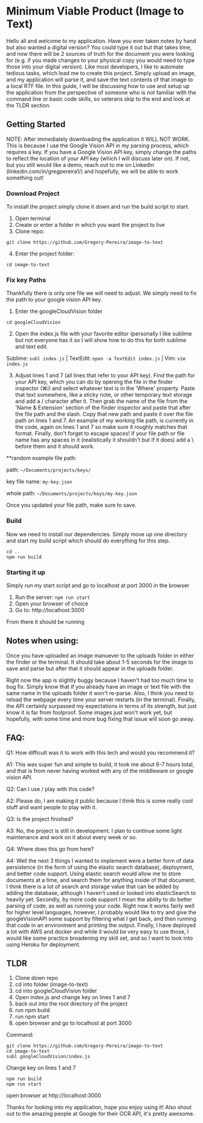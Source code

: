 # Minimum Viable Product (Image to Text)

Hello all and welcome to my application. Have you ever taken notes by hand but also wanted a digital version? You could type it out but that takes time, and now there will be 2 sources of truth for the document you were looking for (e.g. if you made changes to your physical copy you would need to type those into your digital version). Like most developers, I like to automate tedious tasks, which lead me to create this project. Simply upload an image, and my application will parse it, and save the text contents of that image to a local RTF file. In this guide, I will be discussing how to use and setup up the application from the perspective of someone who is not familiar with the command line or basic code skills, so veterans skip to the end and look at the TLDR section.

## Getting Started

NOTE: After immediately downloading the application it WILL NOT WORK. This is because I use the Google Vision API in my parsing process, which requires a key. If you have a Google Vision API key, simply change the paths to reflect the location of your API key (which I will discuss later on). If not, but you still would like a demo, reach out to me on LinkedIn (linkedin.com/in/gregpereira1/) and hopefully, we will be able to work something out!

### Download Project

To install the project simply clone it down and run the build script to start.

1. Open terminal
2. Create or enter a folder in which you want the project to live
3. Clone repo:
```
git clone https://github.com/Gregory-Pereira/image-to-text
```
4. Enter the project folder: 
```
cd image-to-text
```
### Fix key Paths

Thankfully there is only one file we will need to adjust. We simply need to fix the path to your google vision API key.

1. Enter the googleCloudVision folder
```
cd googleCloudVision
```
2. Open the index.js file with your favorite editor (personally I like sublime but not everyone has it so I will show how to do this for both sublime and text edit.

Sublime: ```subl index.js``` | 
TextEdit: ```open -a TextEdit index.js``` | 
Vim: ```vim index.js```

3. Adjust lines 1 and 7 (all lines that refer to your API key). Find the path for your API key, which you can do by opening the file in the finder inspector (⌘i) and select whatever text is in the 'Where' property. Paste that text somewhere, like a sticky note, or other temporary text storage and add a / character after it. Then grab the name of the file from the 'Name & Extension' section of the finder inspector and paste that after the file path and the slash. Copy that new path and paste it over the file path on lines 1 and 7. An example of my working file path, is currently in the code, again on lines 1 and 7 so make sure it roughly matches that format. Finally, don't forget to escape spaces! if your file path or file name has any spaces in it (realistically it shouldn't but if it does) add a \ before them and it should work.


**random example file path:


path: ```~/Documents/projects/keys/ ```

key file name: ```my-key.json```

whole path: ```~/Documents/projects/keys/my-key.json```

Once you updated your file path, make sure to save.


### Build

Now we need to install our dependencies. Simply move up one directory and start my build script which should do everything for this step.

```
cd ..
npm run build
```

### Starting it up

Simply run my start script and go to localhost at port 3000 in the browser

1. Run the server: ```npm run start```
2. Open your browser of choice
3. Go to: http://localhost:3000

From there it should be running

## Notes when using:

Once you have uploaded an image manuever to the uploads folder in either the finder or the terminal. It should take about 1-5 seconds for the image to save and parse but after that it should appear in the uploads folder. 

Right now the app is slightly buggy because I haven't had too much time to bug fix. Simply know that if you already have an image or text file with the same name in the uploads folder it won't re-parse. Also, I think you need to reload the webpage every time your server restarts (in the terminal). Finally, the API certainly surpassed my expectations in terms of its strength, but just know it is far from foolproof. Some images just won't work yet, but hopefully, with some time and more bug fixing that issue will soon go away.


## FAQ:

Q1: How difficult was it to work with this tech and would you recommend it?

A1: This was super fun and simple to build, it took me about 6-7 hours total, and that is from never having worked with any of the middleware or google vision API. 

Q2: Can I use / play with this code?

A2: Please do, I am making it public because I think this is some really cool stuff and want people to play with it.

Q3: Is the project finished?

A3: No, the project is still in development. I plan to continue some light maintenance and work on it about every week or so.

Q4: Where does this go from here?

A4: Well the next 3 things I wanted to implement were a better form of data persistence (in the form of using the elastic search database), deployment, and better code support. Using elastic search would allow me to store documents at a time, and search them for anything inside of that document. I think there is a lot of search and storage value that can be added by adding the database, although I haven't used or looked into elasticSearch to heavily yet. Secondly, by more code support I mean the ability to do better parsing of code, as well as running your code. Right now it works fairly well for higher level languages, however, I probably would like to try and give the googleVisionAPI some support by filtering what I get back, and then running that code in an environment and printing the output. Finally, I have deployed a lot with AWS and docker and while it would be very easy to use those, I would like some practice broadening my skill set, and so I want to look into using Heroku for deployment.

## TLDR

1. Clone down repo
2. cd into folder (image-to-text)
3. cd into googleCloudVision folder
4. Open index.js and change key on lines 1 and 7
5. back out into the root directory of the project
6. run npm build
7. run npm start
8. open browser and go to localhost at port 3000

Command:
```
git clone https://github.com/Gregory-Pereira/image-to-text
cd image-to-text
subl googleCloudVision/index.js
```
Change key on lines 1 and 7
```
npm run build
npm run start
```
open browser at http://localhost:3000

Thanks for looking into my application, hope you enjoy using it! Also shout out to the amazing people at Google for their OCR API, it's pretty awesome.


